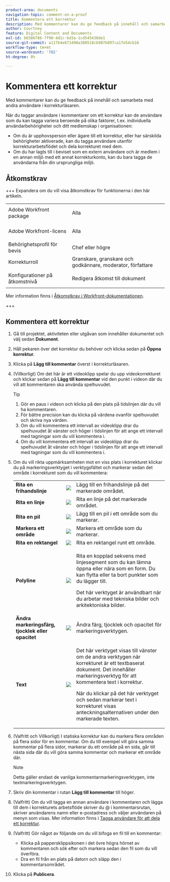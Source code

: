 ```yaml
---
product-area: documents
navigation-topic: comment-on-a-proof
title: Kommentera ett korrektur
description: Med kommentarer kan du ge feedback på innehåll och samarbeta med andra användare i korrekturläsaren.
author: Courtney
feature: Digital Content and Documents
exl-id: b0386786-7f90-4d1c-bd3a-1cd545430de1
source-git-commit: a117b4e671490a380518cb987b897ca17e54cb16
workflow-type: tm+mt
source-wordcount: '702'
ht-degree: 0%

---
```


# Kommentera ett korrektur

<!-- Audited: 5/2025 -->

Med kommentarer kan du ge feedback på innehåll och samarbeta med andra användare i korrekturläsaren.

När du taggar användare i kommentarer om ett korrektur kan de användare som du kan tagga variera beroende på olika faktorer, t.ex. individuella användarbehörigheter och ditt medlemskap i organisationen:

* Om du är upphovsperson eller ägare till ett korrektur, eller har särskilda behörigheter aktiverade, kan du tagga användare utanför korrekturarbetsflödet och dela korrekturet med dem.
* Om du har lagts till i beviset som en extern användare och är medlem i en annan miljö med ett annat korrekturkonto, kan du bara tagga de användarna från din ursprungliga miljö. <!--For more information, see [Proofing collaboration limitations with people outside of your organization](../../../../review-and-approve-work/proofing/tips-tricks-and-troubleshooting/collaboration-with-members-outside-of-your-organization.md)-->

## Åtkomstkrav

+++ Expandera om du vill visa åtkomstkrav för funktionerna i den här artikeln.

<table style="table-layout:auto"> 
 <col> 
 <col> 
 <tbody> 
  <tr> 
   <td role="rowheader">Adobe Workfront package</td> 
   <td> <p>Alla</p> </td> 
  </tr> 
  <tr> 
   <td role="rowheader">Adobe Workfront-licens</td> 
   <td>
   <p>Alla</p>
   </td> 
  </tr> 
  <tr> 
   <td role="rowheader">Behörighetsprofil för bevis </td> 
   <td>Chef eller högre</td> 
  </tr> 
  <tr> 
   <td role="rowheader">Korrekturroll</td> 
   <td>Granskare, granskare och godkännare, moderator, författare</td> 
  </tr> 
  <tr> 
   <td role="rowheader">Konfigurationer på åtkomstnivå</td> 
   <td> <p>Redigera åtkomst till dokument</p></td> 
  </tr> 
 </tbody> 
</table>

Mer information finns i [Åtkomstkrav i Workfront-dokumentationen](/help/quicksilver/administration-and-setup/add-users/access-levels-and-object-permissions/access-level-requirements-in-documentation.md).

+++

## Kommentera ett korrektur

1. Gå till projektet, aktiviteten eller utgåvan som innehåller dokumentet och välj sedan **Dokument**.
1. Håll pekaren över det korrektur du behöver och klicka sedan på **Öppna korrektur**.

1. Klicka på **Lägg till kommentar** överst i korrekturläsaren.
1. (Villkorligt) Om det här är ett videoklipp spelar du upp videokorrekturet och klickar sedan på **Lägg till kommentar** vid den punkt i videon där du vill att kommentaren ska använda spelhuvudet.

   >[!TIP]
   >
   >1. Gör en paus i videon och klicka på den plats på tidslinjen där du vill ha kommentaren.
   >1. För bättre precision kan du klicka på värdena ovanför spelhuvudet och skriva nya värden.
   >1. Om du vill kommentera ett intervall av videoklipp drar du spelhuvudet åt vänster och höger i tidslinjen för att ange ett intervall med tagningar som du vill kommentera i.
   >1. Om du vill kommentera ett intervall av videoklipp drar du spelhuvudet åt vänster och höger i tidslinjen för att ange ett intervall med tagningar som du vill kommentera i.

1. Om du vill rikta uppmärksamheten mot en viss plats i korrekturet klickar du på markeringsverktyget i verktygsfältet och markerar sedan det område i korrekturet som du vill kommentera:

   <table style="table-layout:auto"> 
    <col> 
    <col> 
    <col> 
    <tbody> 
     <tr> 
      <td role="rowheader"><strong>Rita en frihandslinje</strong> </td> 
      <td> <img src="assets/freehand-line.png"> </td> 
      <td>Lägg till en frihandslinje på det markerade området.</td> 
     </tr> 
     <tr> 
      <td role="rowheader"><strong>Rita en linje</strong> </td> 
      <td> <img src="assets/line.png"> </td> 
      <td>Rita en linje på det markerade området.</td> 
     </tr> 
     <tr> 
      <td role="rowheader"><strong>Rita en pil</strong> </td> 
      <td> <img src="assets/arrow.png"> </td> 
      <td>Lägg till en pil i ett område som du markerar.</td> 
     </tr> 
     <tr> 
      <td role="rowheader"><strong>Markera ett område</strong> </td> 
      <td> <img src="assets/highlight.png"> </td> 
      <td>Markera ett område som du markerar.</td> 
     </tr> 
     <tr> 
      <td role="rowheader"><strong>Rita en rektangel</strong> </td> 
      <td> <img src="assets/rectangle.png"> </td> 
      <td>Rita en rektangel runt ett område.</td> 
     </tr> 
     <tr> 
      <td role="rowheader"><strong>Polyline</strong> </td> 
      <td> <img src="assets/polyline.png"> </td> 
      <td> <p>Rita en kopplad sekvens med linjesegment som du kan lämna öppna eller nära som en form. Du kan flytta eller ta bort punkter som du lägger till. </p> <p>Det här verktyget är användbart när du arbetar med tekniska bilder och arkitektoniska bilder.</p> </td> 
     </tr> 
     <tr> 
      <td role="rowheader"><strong>Ändra markeringsfärg, tjocklek eller opacitet</strong> </td> 
      <td> <img src="assets/change-color.png"> </td> 
      <td>Ändra färg, tjocklek och opacitet för markeringsverktygen.</td> 
     </tr> 
     <tr> 
      <td role="rowheader"><strong>Text</strong> </td> 
      <td> <img src="assets/copy-of-text.png"> </td> 
      <td> <p>Det här verktyget visas till vänster om de andra verktygen när korrekturet är ett textbaserat dokument. Det innehåller markeringsverktyg för att kommentera text i korrektur. <br></p> <p>När du klickar på det här verktyget och sedan markerar text i korrekturet visas anteckningsalternativen under den markerade texten.<br></p> </td> 
     </tr> 
    </tbody> 
   </table>

1. (Valfritt och Villkorligt) I statiska korrektur kan du markera flera områden på flera sidor för en kommentar. Om du till exempel vill göra samma kommentar på flera sidor, markerar du ett område på en sida, går till nästa sida där du vill göra samma kommentar och markerar ett område där.

   >[!NOTE]
   >
   >Detta gäller endast de vanliga kommentarmarkeringsverktygen, inte textmarkeringsverktygen.

1. Skriv din kommentar i rutan **Lägg till kommentar** till höger.
1. (Valfritt) Om du vill tagga en annan användare i kommentaren och lägga till dem i korrekturets arbetsflöde skriver du @ i kommentarsrutan, skriver användarens namn eller e-postadress och väljer användaren på menyn som visas. Mer information finns i [Tagga användare för att dela ett korrektur](../../../../review-and-approve-work/proofing/reviewing-proofs-within-workfront/comment-on-a-proof/tag-users-to-share-proof.md).
1. (Valfritt) Gör något av följande om du vill bifoga en fil till en kommentar:

   * Klicka på pappersklippsikonen i det övre högra hörnet av kommentaren och sök efter och markera sedan den fil som du vill överföra.
   * Dra en fil från en plats på datorn och släpp den i kommentarsområdet.

1. Klicka på **Publicera**.
